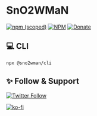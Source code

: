 # SnO2WMaN

[![npm (scoped)](https://img.shields.io/npm/v/@sno2wman/cli?style=flat-square)](https://www.npmjs.com/package/@sno2wman/cli)
[![NPM](https://img.shields.io/npm/l/@sno2wman/cli?style=flat-square)](https://github.com/SnO2WMaN/SnO2WMaN/blob/master/LICENSE)
[![Donate](https://img.shields.io/badge/donate-Ko--fi-ff5f5f?style=flat-square)](https://ko-fi.com/sno2wman)

## 💻 CLI

```
npx @sno2wman/cli
```

## ✨ Follow & Support

[![Twitter Follow](https://img.shields.io/twitter/follow/SnO2WMaN?style=social)](https://twitter.com/SnO2WMaN)

[![ko-fi](https://www.ko-fi.com/img/githubbutton_sm.svg)](https://ko-fi.com/P5P514HW9)
